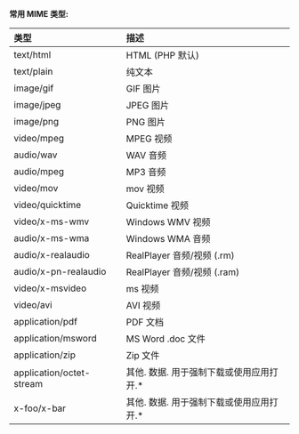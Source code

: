 **常用 MIME 类型:**

| 类型                     | 描述                                     |
| :----------------------- | :--------------------------------------- |
| text/html                | HTML (PHP 默认)                          |
| text/plain               | 纯文本                                   |
| image/gif                | GIF 图片                                 |
| image/jpeg               | JPEG 图片                                |
| image/png                | PNG 图片                                 |
| video/mpeg               | MPEG 视频                                |
| audio/wav                | WAV 音频                                 |
| audio/mpeg               | MP3 音频                                 |
| video/mov                | mov 视频                                 |
| video/quicktime          | Quicktime 视频                           |
| video/x-ms-wmv           | Windows WMV 视频                         |
| audio/x-ms-wma           | Windows WMA 音频                         |
| audio/x-realaudio        | RealPlayer 音频/视频 (.rm)               |
| audio/x-pn-realaudio     | RealPlayer 音频/视频 (.ram)              |
| video/x-msvideo          | ms 视频                                  |
| video/avi                | AVI 视频                                 |
| application/pdf          | PDF 文档                                 |
| application/msword       | MS Word .doc 文件                        |
| application/zip          | Zip 文件                                 |
| application/octet-stream | 其他. 数据. 用于强制下载或使用应用打开.* |
| x-foo/x-bar              | 其他. 数据. 用于强制下载或使用应用打开.* |